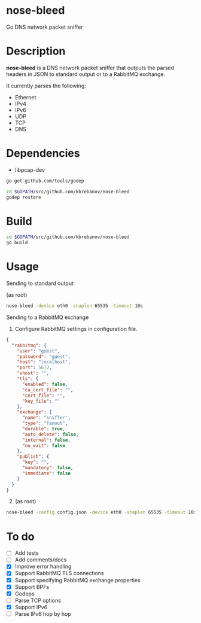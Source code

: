 nose-bleed
==========

Go DNS network packet sniffer

Description
===========

**nose-bleed** is a DNS network packet sniffer that outputs the parsed headers in JSON to standard output or to a RabbitMQ exchange.

It currently parses the following:

  - Ethernet
  - IPv4
  - IPv6
  - UDP
  - TCP
  - DNS

Dependencies
============

- libpcap-dev

```bash
go get github.com/tools/godep

cd $GOPATH/src/github.com/kbrebanov/nose-bleed
godep restore
```

Build
=====

```bash
cd $GOPATH/src/github.com/kbrebanov/nose-bleed
go build
```

Usage
=====

Sending to standard output

(as root)
```bash
nose-bleed -device eth0 -snaplen 65535 -timeout 10s
```

Sending to a RabbitMQ exchange

1. Configure RabbitMQ settings in configuration file.
```json
{
  "rabbitmq": {
    "user": "guest",
    "password": "guest",
    "host": "localhost",
    "port": 5672,
    "vhost": "",
    "tls": {
      "enabled": false,
      "ca_cert_file": "",
      "cert_file": "",
      "key_file": ""
    },
    "exchange": {
      "name": "sniffer",
      "type": "fanout",
      "durable": true,
      "auto_delete": false,
      "internal": false,
      "no_wait": false
    },
    "publish": {
      "key": "",
      "mandatory": false,
      "immediate": false
    }
  }
}
```

2. (as root)
```bash
nose-bleed -config config.json -device eth0 -snaplen 65535 -timeout 10s
```

To do
=====
- [ ] Add tests
- [ ] Add comments/docs
- [x] Improve error handling
- [x] Support RabbitMQ TLS connections
- [x] Support specifying RabbitMQ exchange properties
- [x] Support BPFs
- [x] Godeps
- [ ] Parse TCP options
- [x] Support IPv6
- [ ] Parse IPv6 hop by hop
